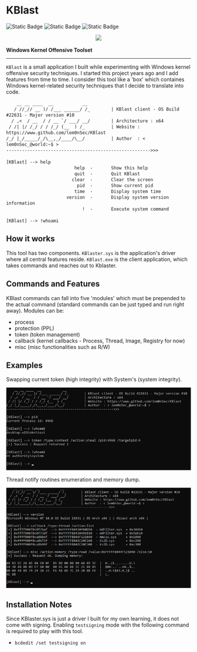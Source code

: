 # KBlast

![Static Badge](https://img.shields.io/badge/Version-0.2-red?style=flat&color=red) ![Static Badge](https://img.shields.io/badge/License-GPL_3.0-red?style=flat&color=blue) ![Static Badge](https://img.shields.io/badge/Author-lem0nSec-red?style=flat&color=yellow)

<p align="center">
  <img src="pictures/KBlast_logo.png">
</p>

__Windows Kernel Offensive Toolset__

-----------------------------------------------------------------------------------------------------------------------------------------------------------------
`KBlast` is a small application I built while experimenting with Windows kernel offensive security techniques. I started this project years ago and I add features from time to time. I consider this tool like a 'box' which containes Windows kernel-related security techniques that I decide to translate into code.

```
    __ __ ____  __           __
   / //_// __ )/ /___ ______/ /_        | KBlast client - OS Build #22631 - Major version #10
  / ,<  / __  / / __ `/ ___/ __/        | Architecture : x64
 / /| |/ /_/ / / /_/ (__  ) /_          | Website : https://www.github.com/lem0nSec/KBlast
/_/ |_/_____/_/\__,_/____/\__/          | Author  : < lem0nSec_@world:~$ >
------------------------------------------------------->>>

[KBlast] --> help
                          help  -       Show this help
                          quit  -       Quit KBlast
                         clear  -       Clear the screen
                           pid  -       Show current pid
                          time  -       Display system time
                       version  -       Display system version information
                             !  -       Execute system command

[KBlast] --> !whoami
```
## How it works
This tool has two components. `KBlaster.sys` is the application's driver where all central features reside. `KBlast.exe` is the client application, which takes commands and reaches out to Kblaster.

## Commands and Features
KBlast commands can fall into five 'modules' which must be prepended to the actual command (standard commands can be just typed and run right away). Modules can be:

- process
- protection (PPL)
- token (token management)
- callback (kernel callbacks - Process, Thread, Image, Registry for now)
- misc (misc functionalities such as R/W)


## Examples
Swapping current token (high integrity) with System's (system integrity).

![](pictures/token_stealing.png)


Thread notify routines enumeration and memory dump.

![](pictures/mem_read.png)


## Installation Notes
Since KBlaster.sys is just a driver I built for my own learning, it does not come with signing. Enabling `testsigning` mode with the following command is required to play with this tool.

- `bcdedit /set testsigning on`

